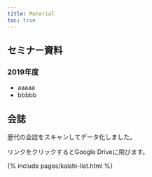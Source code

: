 ```yaml
---
title: Material
toc: true
---
```


<h2 id="seminar">セミナー資料</h2>

### 2019年度

- aaaaa
- bbbbb

<h2 id="kaishi">会誌</h2>

歴代の会誌をスキャンしてデータ化しました。

リンクをクリックするとGoogle Driveに飛びます。

{% include pages/kaishi-list.html %}